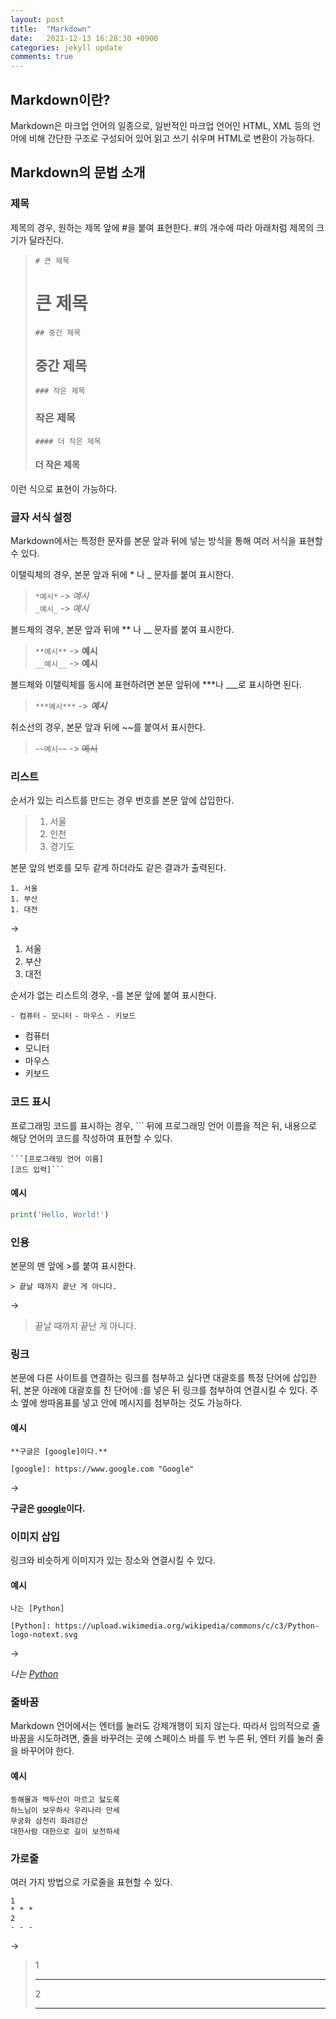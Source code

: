 ```yaml
---
layout: post
title:  "Markdown"
date:   2021-12-13 16:28:30 +0900
categories: jekyll update
comments: true
---
```


## Markdown이란?
Markdown은 마크업 언어의 일종으로, 일반적인 마크업 언어인 HTML, XML 등의 언어에 비해 간단한 구조로 구성되어 있어 
읽고 쓰기 쉬우며 HTML로 변환이 가능하다.  

## Markdown의 문법 소개
### 제목
제목의 경우, 원하는 제목 앞에 #을 붙여 표현한다. #의 개수에 따라 아래처럼 제목의 크기가 달라진다.

>```# 큰 제목```
># 큰 제목
>```## 중간 제목```
>## 중간 제목
>```### 작은 제목```
>### 작은 제목
>````#### 더 작은 제목````
>#### 더 작은 제목

이런 식으로 표현이 가능하다.

### 글자 서식 설정

Markdown에서는 특정한 문자를 본문 앞과 뒤에 넣는 방식을 통해 여러 서식을 표현할 수 있다.

이탤릭체의 경우, 본문 앞과 뒤에 * 나 _ 문자를 붙여 표시한다.
>```*예시*``` -> *예시*\
```_예시_``` -> _예시_

볼드체의 경우, 본문 앞과 뒤에 ** 나 __ 문자를 붙여 표시한다.
>```**예시**``` -> **예시**\
```__예시__```  -> __예시__

볼드체와 이탤릭체를 동시에 표현하려면 본문 앞뒤에 ***나 ___로 표시하면 된다.
>```***예시***``` -> ***예시***

취소선의 경우, 본문 앞과 뒤에 ~~를 붙여서 표시한다.
>```~~예시~~``` -> ~~예시~~

### 리스트
순서가 있는 리스트를 만드는 경우 번호를 본문 앞에 삽입한다.
>1. 서울
>2. 인천
>3. 경기도

본문 앞의 번호를 모두 같게 하더라도 같은 결과가 출력된다.
```
1. 서울
1. 부산
1. 대전
```
->
1. 서울
1. 부산
1. 대전

순서가 없는 리스트의 경우, -를 본문 앞에 붙여 표시한다.

```- 컴퓨터``` ```- 모니터``` ```- 마우스``` ```- 키보드```
- 컴퓨터
- 모니터
- 마우스
- 키보드

### 코드 표시
프로그래밍 코드를 표시하는 경우, ``` 뒤에 프로그래밍 언어 이름을 적은 뒤, 내용으로 해당 언어의 코드를 작성하여 표현할 수 있다.
```
```[프로그래밍 언어 이름]
[코드 입력]```
```
#### 예시

```python
print('Hello, World!')
```

### 인용
본문의 맨 앞에 >를 붙여 표시한다.

```> 끝날 때까지 끝난 게 아니다.```

->

> 끝날 때까지 끝난 게 아니다.

### 링크
본문에 다른 사이트를 연결하는 링크를 첨부하고 싶다면 대괄호를 특정 단어에 삽입한 뒤,
본문 아래에 대괄호를 친 단어에 :를 넣은 뒤 링크를 첨부하여 연결시킬 수 있다.
주소 옆에 쌍따옴표를 넣고 안에 메시지를 첨부하는 것도 가능하다. 
#### 예시
```
**구글은 [google]이다.**
 
[google]: https://www.google.com "Google"
```
->

**구글은 [google]이다.**
 
[google]: https://www.google.com "Google"

### 이미지 삽입
링크와 비슷하게 이미지가 있는 장소와 연결시킬 수 있다.

#### 예시

```
나는 [Python]

[Python]: https://upload.wikimedia.org/wikipedia/commons/c/c3/Python-logo-notext.svg
```

->

_나는 [Python]_

[Python]: https://upload.wikimedia.org/wikipedia/commons/c/c3/Python-logo-notext.svg

### 줄바꿈
Markdown 언어에서는 엔터를 눌러도 강제개행이 되지 않는다. 따라서 임의적으로 줄바꿈을 시도하려면,
줄을 바꾸려는 곳에 스페이스 바를 두 번 누른 뒤, 엔터 키를 눌러 줄을 바꾸어야 한다.

#### 예시

```
동해물과 백두산이 마르고 닳도록  
하느님이 보우하사 우리나라 만세  
무궁화 삼천리 화려강산  
대한사람 대한으로 길이 보전하세
```

### 가로줄 
여러 가지 방법으로 가로줄을 표현할 수 있다.
```
1
* * *
2
- - -
```

->

>1
>* * *
>2
>- - -